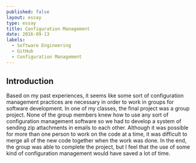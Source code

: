 ```yaml
---
published: false
layout: essay
type: essay
title: Configuration Management
date: 2016-09-13
labels:
  - Software Engineering
  - GitHub
  - Configuration Management
---
```


<H2>Introduction</H2>

Based on my past experiences, it seems like some sort of configuration management practices are necessary in order to work in groups for software development. In one of my classes, the final project was a group project. None of the group members knew how to use any sort of configuration management software so we had to develop a system of sending zip attachments in emails to each other. Although it was possible for more than one person to work on the code at a time, it was difficult to merge all of the new code together when the work was done. In the end, the group was able to complete the project, but I feel that the use of some kind of configuration management would have saved a lot of time. 